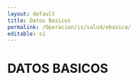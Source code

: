 ```yaml
---
layout: default
title: Datos Basicos
permalink: /Operacion/is/salud/ebasica/
editable: si
---
```


# DATOS BASICOS


